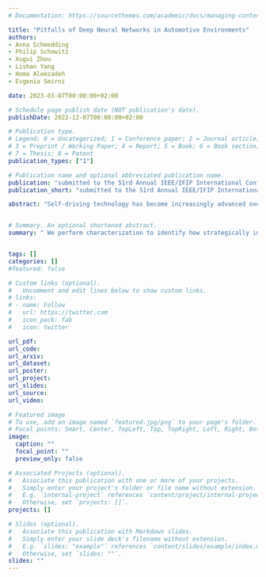 ```yaml
---
# Documentation: https://sourcethemes.com/academic/docs/managing-content/

title: "Pitfalls of Deep Neural Networks in Automotive Environments"
authors: 
- Anna Schmedding
- Philip Schowitz
- Xugui Zhou
- Lishan Yang
- Homa Alemzadeh
- Evgenia Smirni 

date: 2023-03-07T00:00:00+02:00

# Schedule page publish date (NOT publication's date).
publishDate: 2022-12-07T00:00:00+02:00

# Publication type.
# Legend: 0 = Uncategorized; 1 = Conference paper; 2 = Journal article;
# 3 = Preprint / Working Paper; 4 = Report; 5 = Book; 6 = Book section;
# 7 = Thesis; 8 = Patent
publication_types: ["1"]

# Publication name and optional abbreviated publication name.
publication: "submitted to the 51rd Annual IEEE/IFIP International Conference on Dependable Systems and Networks (DSN)"
publication_short: "submitted to the 51rd Annual IEEE/IFIP International Conference on Dependable Systems and Networks (DSN)"

abstract: "Self-driving technology has become increasingly advanced over the past decade, largely due to the rapid development of machine learning and especially deep neural networks (DNNs). When deployed in a safety-critical use case such as autonomous driving, even small deviations from the ideal output can result in catastrophic consequences. In this paper, we evaluate the effects of transient faults in DNNs embedded in two autonomous vehicle (AV) environments: one with L2 autonomy (semi-autonomous) and one with L4 autonomy (full autonomy). We use simulations of autonomous driving systems built around the DNNs to understand how a vehicle in the real world would be affected by transient faults. We perform characterization to identify how strategically injected faults can affect the road behavior of AVs. Our strategic fault injection can identify many corner cases that dramatically affect AV safety and we illustrate how L4 AVs are more susceptible to faults than L2 AVs."


# Summary. An optional shortened abstract.
summary: " We perform characterization to identify how strategically injected faults can affect the road behavior of AVs."


tags: []
categories: []
#featured: false

# Custom links (optional).
#   Uncomment and edit lines below to show custom links.
# links:
# - name: Follow
#   url: https://twitter.com
#   icon_pack: fab
#   icon: twitter

url_pdf: 
url_code: 
url_arxiv: 
url_dataset:
url_poster:
url_project:
url_slides:
url_source:
url_video: 

# Featured image
# To use, add an image named `featured.jpg/png` to your page's folder. 
# Focal points: Smart, Center, TopLeft, Top, TopRight, Left, Right, BottomLeft, Bottom, BottomRight.
image:
  caption: ""
  focal_point: ""
  preview_only: false

# Associated Projects (optional).
#   Associate this publication with one or more of your projects.
#   Simply enter your project's folder or file name without extension.
#   E.g. `internal-project` references `content/project/internal-project/index.md`.
#   Otherwise, set `projects: []`.
projects: []

# Slides (optional).
#   Associate this publication with Markdown slides.
#   Simply enter your slide deck's filename without extension.
#   E.g. `slides: "example"` references `content/slides/example/index.md`.
#   Otherwise, set `slides: ""`.
slides: ""
---
```

